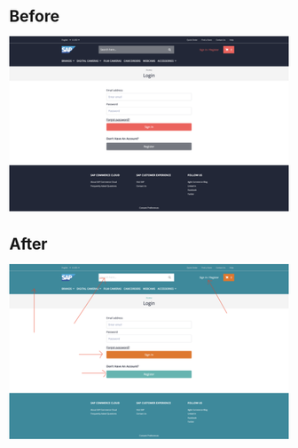 # Before
<img src="screenshots/before.png" alt="before" width="600"/>

# After
<img src="screenshots/after.png" alt="after" width="600"/>

